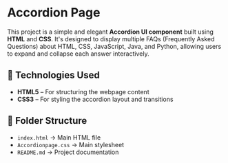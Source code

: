 # Accordion Page

This project is a simple and elegant **Accordion UI component** built using **HTML** and **CSS**. It's designed to display multiple FAQs (Frequently Asked Questions) about HTML, CSS, JavaScript, Java, and Python, allowing users to expand and collapse each answer interactively.


## 🔧 Technologies Used

- **HTML5** – For structuring the webpage content
- **CSS3** – For styling the accordion layout and transitions


## 📁 Folder Structure
- `index.html` → Main HTML file
- `Accordionpage.css` → Main stylesheet 
- `README.md` → Project documentation
